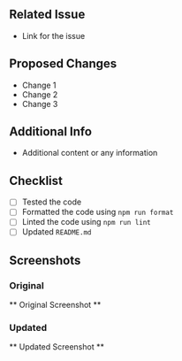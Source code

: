 ## Related Issue
- Link for the issue

## Proposed Changes
- Change 1
- Change 2
- Change 3

## Additional Info
- Additional content or any information

## Checklist
- [ ] Tested the code
- [ ] Formatted the code using `npm run format`
- [ ] Linted the code using `npm run lint`
- [ ] Updated `README.md`

## Screenshots

### Original
** Original Screenshot **

### Updated
** Updated Screenshot **

